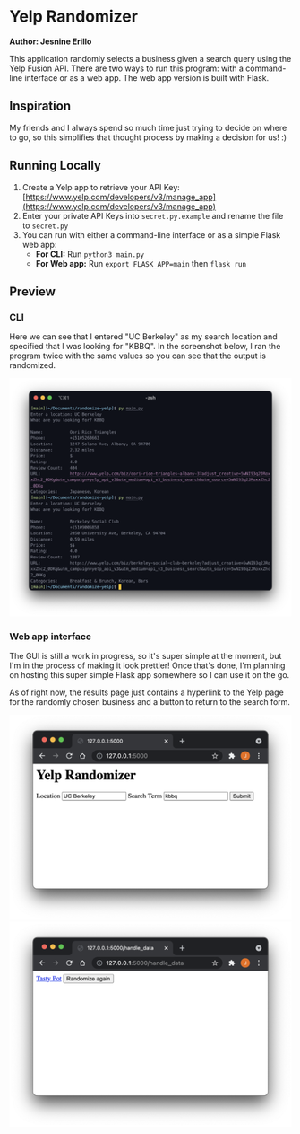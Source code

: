 # Yelp Randomizer

**Author: Jesnine Erillo**

This application randomly selects a business given a search query using the Yelp Fusion API. There are two ways to run this program: with a command-line interface or as a web app. The web app version is built with Flask.

## Inspiration

My friends and I always spend so much time just trying to decide on where to go, so this simplifies that thought process by making a decision for us! :)

## Running Locally 

1. Create a Yelp app to retrieve your API Key: [https://www.yelp.com/developers/v3/manage_app](https://www.yelp.com/developers/v3/manage_app)
2. Enter your private API Keys into `secret.py.example` and rename the file to `secret.py`
3. You can run with either a command-line interface or as a simple Flask web app:
    - **For CLI:** Run `python3 main.py`
    - **For Web app:** Run `export FLASK_APP=main` then `flask run`

## Preview

### CLI

Here we can see that I entered "UC Berkeley" as my search location and specified that I was looking for "KBBQ". In the screenshot below, I ran the program twice with the same values so you can see that the output is randomized.

![preview](preview/berkeley-kbbq.png)

### Web app interface

The GUI is still a work in progress, so it's super simple at the moment, but I'm in the process of making it look prettier! Once that's done, I'm planning on hosting this super simple Flask app somewhere so I can use it on the go.

As of right now, the results page just contains a hyperlink to the Yelp page for the randomly chosen business and a button to return to the search form.

![web-form](preview/web-form.png)
![web-result](preview/web-result.png)
